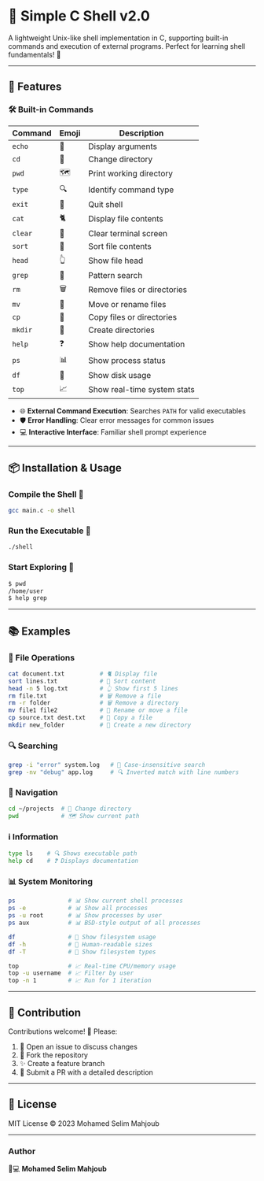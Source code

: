 # 🐚 Simple C Shell v2.0

A lightweight Unix-like shell implementation in C, supporting built-in commands and execution of external programs. Perfect for learning shell fundamentals! 🧠

---

## 🚀 Features

### 🛠️ Built-in Commands
| Command  | Emoji | Description                  |
|----------|-------|------------------------------|
| `echo`   | 📢   | Display arguments            |
| `cd`     | 📂   | Change directory             |
| `pwd`    | 🗺️   | Print working directory      |
| `type`   | 🔍   | Identify command type        |
| `exit`   | 🚪   | Quit shell                   |
| `cat`    | 🐈   | Display file contents        |
| `clear`  | 🧹   | Clear terminal screen        |
| `sort`   | 🔢   | Sort file contents           |
| `head`   | 👆   | Show file head               |
| `grep`   | 🔎   | Pattern search               |
| `rm`     | 🗑️   | Remove files or directories  |
| `mv`     | 🔀   | Move or rename files         |
| `cp`     | 📄   | Copy files or directories    |
| `mkdir`  | 📁   | Create directories           |
| `help`   | ❓   | Show help documentation      |
| `ps`     | 📊   | Show process status          |
| `df`     | 💽   | Show disk usage              |
| `top`    | 📈   | Show real-time system stats  |

- 🌐 **External Command Execution**: Searches `PATH` for valid executables  
- 🛡️ **Error Handling**: Clear error messages for common issues  
- 💻 **Interactive Interface**: Familiar shell prompt experience

---

## 📦 Installation & Usage

### Compile the Shell 🔧
```bash
gcc main.c -o shell
```

### Run the Executable 🚀
```bash
./shell
```

### Start Exploring 🔭
```bash
$ pwd
/home/user
$ help grep
```

---

## 📚 Examples

### 📂 File Operations
```bash
cat document.txt          # 🐈 Display file
sort lines.txt            # 🔢 Sort content
head -n 5 log.txt         # 👆 Show first 5 lines
rm file.txt               # 🗑️ Remove a file
rm -r folder              # 🗑️ Remove a directory
mv file1 file2            # 🔀 Rename or move a file
cp source.txt dest.txt    # 📄 Copy a file
mkdir new_folder          # 📁 Create a new directory
```

### 🔍 Searching
```bash
grep -i "error" system.log   # 🔎 Case-insensitive search
grep -nv "debug" app.log     # 🔍 Inverted match with line numbers
```

### 🧭 Navigation
```bash
cd ~/projects  # 📂 Change directory
pwd            # 🗺️ Show current path
```

### ℹ️ Information
```bash
type ls    # 🔍 Shows executable path
help cd    # ❓ Displays documentation
```

### 📊 System Monitoring
```bash
ps               # 📊 Show current shell processes
ps -e            # 📊 Show all processes
ps -u root       # 📊 Show processes by user
ps aux           # 📊 BSD-style output of all processes

df               # 💽 Show filesystem usage
df -h            # 💽 Human-readable sizes
df -T            # 💽 Show filesystem types

top              # 📈 Real-time CPU/memory usage
top -u username  # 📈 Filter by user
top -n 1         # 📈 Run for 1 iteration
```

---

## 🤝 Contribution

Contributions welcome! 🎉 Please:

1. 🐛 Open an issue to discuss changes  
2. 🌱 Fork the repository  
3. ✨ Create a feature branch  
4. 📝 Submit a PR with a detailed description  

---

## 📜 License

MIT License © 2023 Mohamed Selim Mahjoub

---

### Author
👨💻 **Mohamed Selim Mahjoub**
